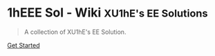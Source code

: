 <!-- _coverpage.md -->

# 1hEEE Sol - Wiki <small>XU1hE's EE Solutions</small>

> A collection of XU1hE's EE Solution. 

[Get Started](#docsify)
